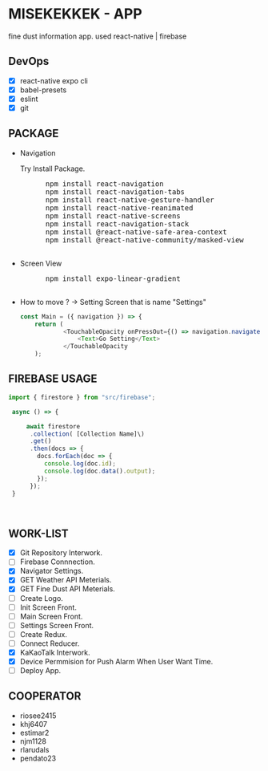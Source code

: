 # MISEKEKKEK - APP

fine dust information app. used react-native | firebase

## DevOps

- [x] react-native expo cli
- [x] babel-presets
- [x] eslint
- [x] git

## PACKAGE

- Navigation

  Try Install Package.

    <pre>
        npm install react-navigation
        npm install react-navigation-tabs
        npm install react-native-gesture-handler
        npm install react-native-reanimated
        npm install react-native-screens
        npm install react-navigation-stack
        npm install @react-native-safe-area-context
        npm install @react-native-community/masked-view
    </pre>

- Screen View

    <pre>
        npm install expo-linear-gradient
    </pre>

* How to move ? -> Setting Screen that is name "Settings"

  ```js
  const Main = ({ navigation }) => {
      return (
              <TouchableOpacity onPressOut={() => navigation.navigate({ routeName: "Settings" })} >
                  <Text>Go Setting</Text>
              </TouchableOpacity
      );
  ```

## FIREBASE USAGE

```js
import { firestore } from "src/firebase";

 async () => {

     await firestore
      .collection( [Collection Name]\)
      .get()
      .then(docs => {
        docs.forEach(doc => {
          console.log(doc.id);
          console.log(doc.data().output);
        });
      });
 }

```

<pre>
    
</pre>

## WORK-LIST

- [x] Git Repository Interwork.
- [ ] Firebase Connnection.
- [x] Navigator Settings.
- [x] GET Weather API Meterials.
- [x] GET Fine Dust API Meterials.
- [ ] Create Logo.
- [ ] Init Screen Front.
- [ ] Main Screen Front.
- [ ] Settings Screen Front.
- [ ] Create Redux.
- [ ] Connect Reducer.
- [x] KaKaoTalk Interwork.
- [x] Device Permmision for Push Alarm When User Want Time.
- [ ] Deploy App.

## COOPERATOR

- riosee2415
- khj6407
- estimar2
- njm1128
- rlarudals
- pendato23
